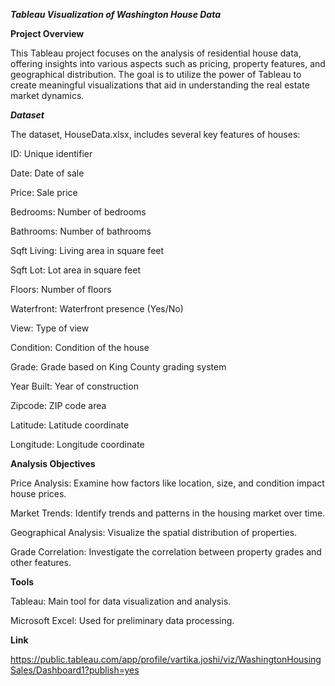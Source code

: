 ***Tableau Visualization of Washington House Data***


**Project Overview**

This Tableau project focuses on the analysis of residential house data, offering insights into various aspects such as pricing, property features, and geographical distribution. 
The goal is to utilize the power of Tableau to create meaningful visualizations that aid in understanding the real estate market dynamics.

***Dataset***

The dataset, HouseData.xlsx, includes several key features of houses:


ID: Unique identifier

Date: Date of sale

Price: Sale price

Bedrooms: Number of bedrooms

Bathrooms: Number of bathrooms

Sqft Living: Living area in square feet

Sqft Lot: Lot area in square feet

Floors: Number of floors

Waterfront: Waterfront presence (Yes/No)

View: Type of view

Condition: Condition of the house

Grade: Grade based on King County grading system

Year Built: Year of construction

Zipcode: ZIP code area

Latitude: Latitude coordinate

Longitude: Longitude coordinate



**Analysis Objectives**

Price Analysis: Examine how factors like location, size, and condition impact house prices.

Market Trends: Identify trends and patterns in the housing market over time.

Geographical Analysis: Visualize the spatial distribution of properties.

Grade Correlation: Investigate the correlation between property grades and other features.


**Tools**

Tableau: Main tool for data visualization and analysis.

Microsoft Excel: Used for preliminary data processing.


**Link**

https://public.tableau.com/app/profile/vartika.joshi/viz/WashingtonHousingSales/Dashboard1?publish=yes
